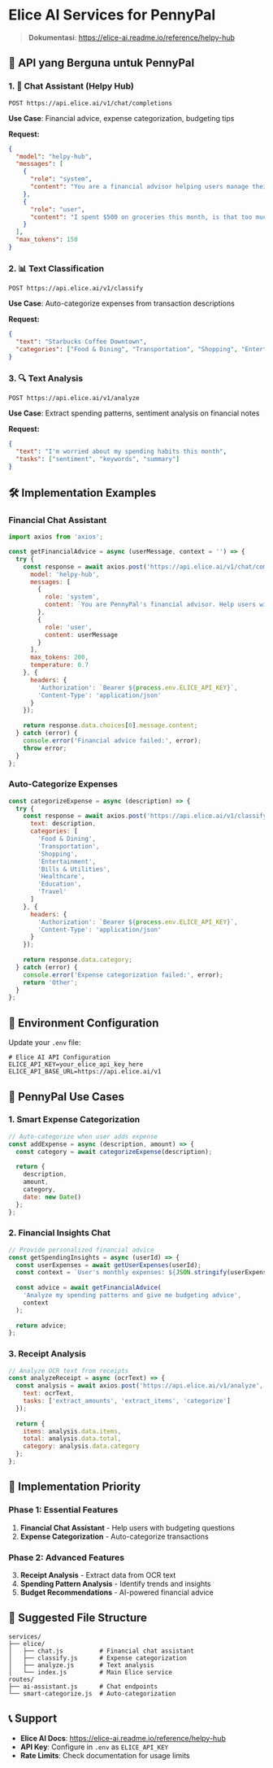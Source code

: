 # Elice AI Services for PennyPal

> **Dokumentasi**: https://elice-ai.readme.io/reference/helpy-hub

## 🎯 API yang Berguna untuk PennyPal

### 1. 💬 Chat Assistant (Helpy Hub)
```
POST https://api.elice.ai/v1/chat/completions
```

**Use Case**: Financial advice, expense categorization, budgeting tips

**Request:**
```json
{
  "model": "helpy-hub",
  "messages": [
    {
      "role": "system",
      "content": "You are a financial advisor helping users manage their expenses."
    },
    {
      "role": "user",
      "content": "I spent $500 on groceries this month, is that too much?"
    }
  ],
  "max_tokens": 150
}
```

### 2. 📊 Text Classification
```
POST https://api.elice.ai/v1/classify
```

**Use Case**: Auto-categorize expenses from transaction descriptions

**Request:**
```json
{
  "text": "Starbucks Coffee Downtown",
  "categories": ["Food & Dining", "Transportation", "Shopping", "Entertainment", "Bills"]
}
```

### 3. 🔍 Text Analysis
```
POST https://api.elice.ai/v1/analyze
```

**Use Case**: Extract spending patterns, sentiment analysis on financial notes

**Request:**
```json
{
  "text": "I'm worried about my spending habits this month",
  "tasks": ["sentiment", "keywords", "summary"]
}
```

## 🛠️ Implementation Examples

### Financial Chat Assistant
```javascript
import axios from 'axios';

const getFinancialAdvice = async (userMessage, context = '') => {
  try {
    const response = await axios.post('https://api.elice.ai/v1/chat/completions', {
      model: 'helpy-hub',
      messages: [
        {
          role: 'system',
          content: `You are PennyPal's financial advisor. Help users with budgeting, expense tracking, and financial planning. Context: ${context}`
        },
        {
          role: 'user',
          content: userMessage
        }
      ],
      max_tokens: 200,
      temperature: 0.7
    }, {
      headers: {
        'Authorization': `Bearer ${process.env.ELICE_API_KEY}`,
        'Content-Type': 'application/json'
      }
    });
    
    return response.data.choices[0].message.content;
  } catch (error) {
    console.error('Financial advice failed:', error);
    throw error;
  }
};
```

### Auto-Categorize Expenses
```javascript
const categorizeExpense = async (description) => {
  try {
    const response = await axios.post('https://api.elice.ai/v1/classify', {
      text: description,
      categories: [
        'Food & Dining',
        'Transportation', 
        'Shopping',
        'Entertainment',
        'Bills & Utilities',
        'Healthcare',
        'Education',
        'Travel'
      ]
    }, {
      headers: {
        'Authorization': `Bearer ${process.env.ELICE_API_KEY}`,
        'Content-Type': 'application/json'
      }
    });
    
    return response.data.category;
  } catch (error) {
    console.error('Expense categorization failed:', error);
    return 'Other';
  }
};
```

## 🔧 Environment Configuration

Update your `.env` file:
```env
# Elice AI API Configuration
ELICE_API_KEY=your_elice_api_key_here
ELICE_API_BASE_URL=https://api.elice.ai/v1
```

## 🎯 PennyPal Use Cases

### 1. Smart Expense Categorization
```javascript
// Auto-categorize when user adds expense
const addExpense = async (description, amount) => {
  const category = await categorizeExpense(description);
  
  return {
    description,
    amount,
    category,
    date: new Date()
  };
};
```

### 2. Financial Insights Chat
```javascript
// Provide personalized financial advice
const getSpendingInsights = async (userId) => {
  const userExpenses = await getUserExpenses(userId);
  const context = `User's monthly expenses: ${JSON.stringify(userExpenses)}`;
  
  const advice = await getFinancialAdvice(
    'Analyze my spending patterns and give me budgeting advice',
    context
  );
  
  return advice;
};
```

### 3. Receipt Analysis
```javascript
// Analyze OCR text from receipts
const analyzeReceipt = async (ocrText) => {
  const analysis = await axios.post('https://api.elice.ai/v1/analyze', {
    text: ocrText,
    tasks: ['extract_amounts', 'extract_items', 'categorize']
  });
  
  return {
    items: analysis.data.items,
    total: analysis.data.total,
    category: analysis.data.category
  };
};
```

## 🚀 Implementation Priority

### Phase 1: Essential Features
1. **Financial Chat Assistant** - Help users with budgeting questions
2. **Expense Categorization** - Auto-categorize transactions

### Phase 2: Advanced Features
3. **Receipt Analysis** - Extract data from OCR text
4. **Spending Pattern Analysis** - Identify trends and insights
5. **Budget Recommendations** - AI-powered financial advice

## 📁 Suggested File Structure
```
services/
├── elice/
│   ├── chat.js          # Financial chat assistant
│   ├── classify.js      # Expense categorization
│   ├── analyze.js       # Text analysis
│   └── index.js         # Main Elice service
routes/
├── ai-assistant.js      # Chat endpoints
└── smart-categorize.js  # Auto-categorization
```

## 📞 Support

- **Elice AI Docs**: https://elice-ai.readme.io/reference/helpy-hub
- **API Key**: Configure in `.env` as `ELICE_API_KEY`
- **Rate Limits**: Check documentation for usage limits